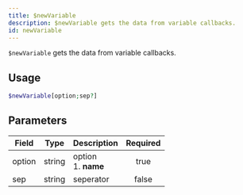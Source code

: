 ```yaml
---
title: $newVariable
description: $newVariable gets the data from variable callbacks.
id: newVariable
---
```


`$newVariable` gets the data from variable callbacks.

## Usage

```php
$newVariable[option;sep?]
```

## Parameters

| Field  | Type   | Description               | Required |
|--------|--------|---------------------------|:--------:|
| option | string | option <br /> 1. **name** |   true   |
| sep    | string | seperator                 |  false   |